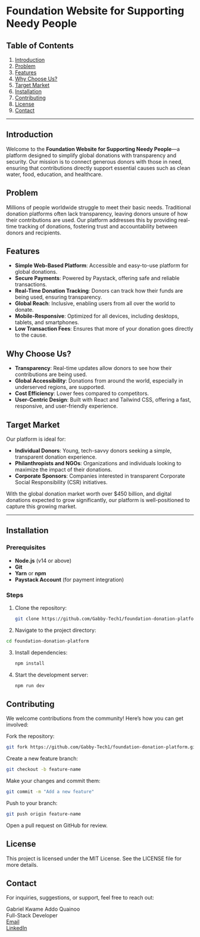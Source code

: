# Foundation Website for Supporting Needy People

## Table of Contents
1. [Introduction](#introduction)
2. [Problem](#problem)
3. [Features](#features)
4. [Why Choose Us?](#why-choose-us)
5. [Target Market](#target-market)
6. [Installation](#installation)
9. [Contributing](#contributing)
10. [License](#license)
11. [Contact](#contact)

---

## Introduction
Welcome to the **Foundation Website for Supporting Needy People**—a platform designed to simplify global donations with transparency and security. Our mission is to connect generous donors with those in need, ensuring that contributions directly support essential causes such as clean water, food, education, and healthcare.

## Problem
Millions of people worldwide struggle to meet their basic needs. Traditional donation platforms often lack transparency, leaving donors unsure of how their contributions are used. Our platform addresses this by providing real-time tracking of donations, fostering trust and accountability between donors and recipients.

## Features
- **Simple Web-Based Platform**: Accessible and easy-to-use platform for global donations.
- **Secure Payments**: Powered by Paystack, offering safe and reliable transactions.
- **Real-Time Donation Tracking**: Donors can track how their funds are being used, ensuring transparency.
- **Global Reach**: Inclusive, enabling users from all over the world to donate.
- **Mobile-Responsive**: Optimized for all devices, including desktops, tablets, and smartphones.
- **Low Transaction Fees**: Ensures that more of your donation goes directly to the cause.

## Why Choose Us?
- **Transparency**: Real-time updates allow donors to see how their contributions are being used.
- **Global Accessibility**: Donations from around the world, especially in underserved regions, are supported.
- **Cost Efficiency**: Lower fees compared to competitors.
- **User-Centric Design**: Built with React and Tailwind CSS, offering a fast, responsive, and user-friendly experience.

## Target Market
Our platform is ideal for:
- **Individual Donors**: Young, tech-savvy donors seeking a simple, transparent donation experience.
- **Philanthropists and NGOs**: Organizations and individuals looking to maximize the impact of their donations.
- **Corporate Sponsors**: Companies interested in transparent Corporate Social Responsibility (CSR) initiatives.

With the global donation market worth over $450 billion, and digital donations expected to grow significantly, our platform is well-positioned to capture this growing market.

---

## Installation

### Prerequisites
- **Node.js** (v14 or above)
- **Git**
- **Yarn** or **npm**
- **Paystack Account** (for payment integration)

### Steps

1. Clone the repository:
   ```bash
   git clone https://github.com/Gabby-Tech1/foundation-donation-platform.git
   ```
2. Navigate to the project directory:
  ```bash
  cd foundation-donation-platform
  ```
3. Install dependencies:
   ```bash
   npm install
   ```
4. Start the development server:
   ```bash
   npm run dev
   ```
## Contributing
We welcome contributions from the community! Here’s how you can get involved:

Fork the repository:
```bash
git fork https://github.com/Gabby-Tech1/foundation-donation-platform.git
```
Create a new feature branch:
```bash
git checkout -b feature-name
```
Make your changes and commit them:
```bash
git commit -m "Add a new feature"
```
Push to your branch:
```bash
git push origin feature-name
```
Open a pull request on GitHub for review.

## License
This project is licensed under the MIT License. See the LICENSE file for more details.

## Contact
For inquiries, suggestions, or support, feel free to reach out:

Gabriel Kwame Addo Quainoo<br>
Full-Stack Developer<br>
[Email](gkaquainoo@gmail.com)<br>
[LinkedIn](https://www.linkedin.com/in/gabriel-kwame-addo-quainoo-3b0960297/)
